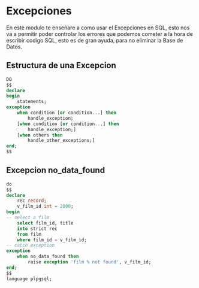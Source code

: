 # Excepciones
En este modulo te enseñare a como usar el Excepciones en SQL, esto nos va a permitir poder controlar los errores que podemos cometer a la hora de escribir codigo SQL, esto es de gran ayuda, para no eliminar la Base de Datos.

## Estructura de una Excepcion

```sql
DO
$$
declare
begin
    statements;
exception
    when condition [or condition...] then
        handle_exception;
    [when condition [or condition...] then
        handle_exception;]
    [when others then
        handle_other_exceptions;]
end;
$$
```
## Excepcion no_data_found
```sql
do
$$
declare
    rec record;
    v_film_id int = 2000;
begin
-- select a film
    select film_id, title
    into strict rec
    from film
    where film_id = v_film_id;
-- catch exception
exception
    when no_data_found then
        raise exception 'film % not found', v_film_id;
end;
$$
language plpgsql;
```